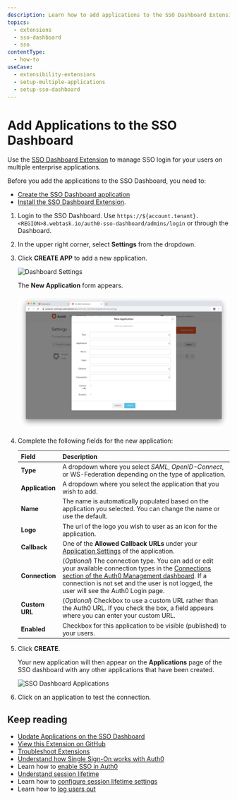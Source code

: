 ```yaml
---
description: Learn how to add applications to the SSO Dashboard Extension to enable SSO login for your applications. 
topics:
  - extensions
  - sso-dashboard
  - sso
contentType:
  - how-to
useCase: 
  - extensibility-extensions
  - setup-multiple-applications
  - setup-sso-dashboard
---
```


# Add Applications to the SSO Dashboard

Use the [SSO Dashboard Extension](/extensions/sso-dashboard) to manage SSO login for your users on multiple enterprise applications. 

Before you add the applications to the SSO Dashboard, you need to:

* [Create the SSO Dashboard application](/dashboard/guides/extensions/sso-dashboard-create-app)
* [Install the SSO Dashboard Extension](/dashboard/guides/extensions/sso-dashboard-install-extension). 

1. Login to the SSO Dashboard. Use `https://${account.tenant}.<REGION>8.webtask.io/auth0-sso-dashboard/admins/login` or through the Dashboard.

2. In the upper right corner, select **Settings** from the dropdown.

3. Click **CREATE APP** to add a new application.

    ![Dashboard Settings](/media/articles/extensions/sso-dashboard/settings.png)

    The **New Application** form appears. 

    ![Create a new application](/media/articles/extensions/sso-dashboard/new-app.png)

4. Complete the following fields for the new application:

    | Field | Description |
    | --- | --- |
    | **Type** | A dropdown where you select <dfn data-key="security-assertion-markup-language">SAML</dfn>, <dfn data-key="openid">OpenID-Connect</dfn>, or WS-Federation depending on the type of application. |
    | **Application** | A dropdown where you select the application that you wish to add.  |
    | **Name** | The name is automatically populated based on the application you selected. You can change the name or use the default. |
    | **Logo** | The url of the logo you wish to user as an icon for the application. |
    | **Callback** | One of the **Allowed Callback URLs** under your [Application Settings](${manage_url}/#/applications) of the application. |
    | **Connection** | (*Optional*) The connection type. You can add or edit your available connection types in the [Connections section of the Auth0 Management dashboard](${manage_url}/#/connections/database).  If a connection is not set and the user is not logged, the user will see the Auth0 Login page. |
    | **Custom URL** | (*Optional*) Checkbox to use a custom URL rather than the Auth0 URL. If you check the box, a field appears where you can enter your custom URL. |
    | **Enabled** | Checkbox for this application to be visible (published) to your users. |

5. Click **CREATE**.

    Your new application will then appear on the **Applications** page of the SSO dashboard with any other applications that have been created.

    ![SSO Dashboard Applications](/media/articles/extensions/sso-dashboard/dashboard-apps.png)

6. Click on an application to test the connection.

## Keep reading

- [Update Applications on the SSO Dashboard](/dashboard/guides/extensions/sso-dashboard-update-apps)
- [View this Extension on GitHub](https://github.com/auth0-extensions/auth0-sso-dashboard-extension)
- [Troubleshoot Extensions](/extensions/troubleshoot)
- [Understand how Single Sign-On works with Auth0](/sso/current/sso-auth0)
- Learn how to [enable SSO in Auth0](/dashboard/guides/tenants/enable-sso-tenant)
- [Understand session lifetime](/sessions/concepts/session-lifetime)
- Learn how to [configure session lifetime settings](/dashboard/guides/tenants/configure-session-lifetime-settings)
- Learn how to [log users out](/logout)
